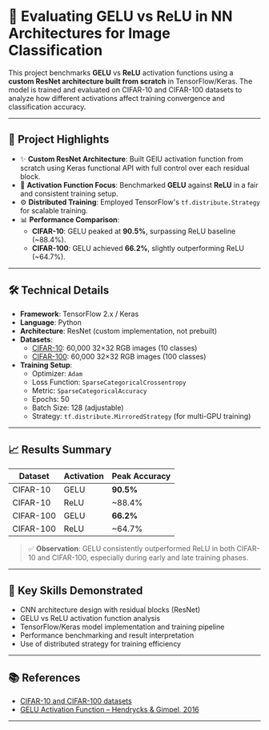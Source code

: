 # 🔬 Evaluating GELU vs ReLU in NN Architectures for Image Classification

This project benchmarks **GELU** vs **ReLU** activation functions using a **custom ResNet architecture built from scratch** in TensorFlow/Keras. The model is trained and evaluated on CIFAR-10 and CIFAR-100 datasets to analyze how different activations affect training convergence and classification accuracy.

---

## 🚀 Project Highlights

- ✨ **Custom ResNet Architecture**: Built GElU activation function from scratch using Keras functional API with full control over each residual block.
- 🧠 **Activation Function Focus**: Benchmarked **GELU** against **ReLU** in a fair and consistent training setup.
- ⚙️ **Distributed Training**: Employed TensorFlow's `tf.distribute.Strategy` for scalable training.
- 📊 **Performance Comparison**:
  - **CIFAR-10**: GELU peaked at **90.5%**, surpassing ReLU baseline (~88.4%).
  - **CIFAR-100**: GELU achieved **66.2%**, slightly outperforming ReLU (~64.7%).

---

## 🛠️ Technical Details

- **Framework**: TensorFlow 2.x / Keras  
- **Language**: Python  
- **Architecture**: ResNet (custom implementation, not prebuilt)  
- **Datasets**:  
  - [CIFAR-10](https://www.cs.toronto.edu/~kriz/cifar.html): 60,000 32×32 RGB images (10 classes)  
  - [CIFAR-100](https://www.cs.toronto.edu/~kriz/cifar.html): 60,000 32×32 RGB images (100 classes)  
- **Training Setup**:
  - Optimizer: `Adam`
  - Loss Function: `SparseCategoricalCrossentropy`
  - Metric: `SparseCategoricalAccuracy`
  - Epochs: 50
  - Batch Size: 128 (adjustable)
  - Strategy: `tf.distribute.MirroredStrategy` (for multi-GPU training)


---

## 📈 Results Summary

| Dataset   | Activation | Peak Accuracy |
|-----------|------------|----------------|
| CIFAR-10  | GELU       | **90.5%**       |
| CIFAR-10  | ReLU       | ~88.4%         |
| CIFAR-100 | GELU       | **66.2%**       |
| CIFAR-100 | ReLU       | ~64.7%         |

> ✅ **Observation**: GELU consistently outperformed ReLU in both CIFAR-10 and CIFAR-100, especially during early and late training phases.

---

## 🧠 Key Skills Demonstrated

- CNN architecture design with residual blocks (ResNet)
- GELU vs ReLU activation function analysis
- TensorFlow/Keras model implementation and training pipeline
- Performance benchmarking and result interpretation
- Use of distributed strategy for training efficiency

---

## 📚 References

- [CIFAR-10 and CIFAR-100 datasets](https://www.cs.toronto.edu/~kriz/cifar.html)
- [GELU Activation Function – Hendrycks & Gimpel, 2016](https://arxiv.org/abs/1606.08415)

---





